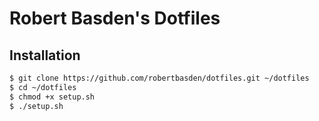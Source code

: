 # Robert Basden's Dotfiles

## Installation

```sh
$ git clone https://github.com/robertbasden/dotfiles.git ~/dotfiles
$ cd ~/dotfiles
$ chmod +x setup.sh
$ ./setup.sh
```